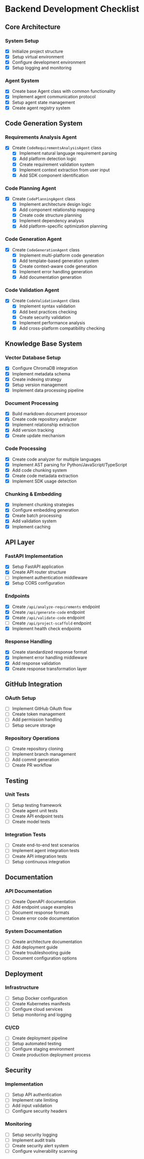 # Backend Development Checklist

## Core Architecture

### System Setup
- [x] Initialize project structure
- [x] Setup virtual environment
- [x] Configure development environment
- [x] Setup logging and monitoring

### Agent System
- [x] Create base Agent class with common functionality
- [x] Implement agent communication protocol
- [x] Setup agent state management
- [x] Create agent registry system

## Code Generation System

### Requirements Analysis Agent
- [x] Create `CodeRequirementsAnalysisAgent` class
  - [x] Implement natural language requirement parsing
  - [x] Add platform detection logic
  - [x] Create requirement validation system
  - [x] Implement context extraction from user input
  - [x] Add SDK component identification

### Code Planning Agent
- [x] Create `CodePlanningAgent` class
  - [x] Implement architecture design logic
  - [x] Add component relationship mapping
  - [x] Create code structure planning
  - [x] Implement dependency analysis
  - [x] Add platform-specific optimization planning

### Code Generation Agent
- [x] Create `CodeGenerationAgent` class
  - [x] Implement multi-platform code generation
  - [x] Add template-based generation system
  - [x] Create context-aware code generation
  - [x] Implement error handling generation
  - [x] Add documentation generation

### Code Validation Agent
- [x] Create `CodeValidationAgent` class
  - [x] Implement syntax validation
  - [x] Add best practices checking
  - [x] Create security validation
  - [x] Implement performance analysis
  - [x] Add cross-platform compatibility checking

## Knowledge Base System

### Vector Database Setup
- [x] Configure ChromaDB integration
- [x] Implement metadata schema
- [x] Create indexing strategy
- [x] Setup version management
- [x] Implement data processing pipeline

### Document Processing
- [x] Build markdown document processor
- [x] Create code repository analyzer
- [x] Implement relationship extraction
- [x] Add version tracking
- [x] Create update mechanism

### Code Processing
- [x] Create code analyzer for multiple languages
- [x] Implement AST parsing for Python/JavaScript/TypeScript
- [x] Add code chunking system
- [x] Create code metadata extraction
- [x] Implement SDK usage detection

### Chunking & Embedding
- [x] Implement chunking strategies
- [x] Configure embedding generation
- [x] Create batch processing
- [x] Add validation system
- [x] Implement caching

## API Layer

### FastAPI Implementation
- [x] Setup FastAPI application
- [x] Create API router structure
- [ ] Implement authentication middleware
- [x] Setup CORS configuration

### Endpoints
- [x] Create `/api/analyze-requirements` endpoint
- [x] Create `/api/generate-code` endpoint
- [x] Create `/api/validate-code` endpoint
- [ ] Create `/api/project-scaffold` endpoint
- [x] Implement health check endpoints

### Response Handling
- [x] Create standardized response format
- [x] Implement error handling middleware
- [x] Add response validation
- [x] Create response transformation layer

## GitHub Integration

### OAuth Setup
- [ ] Implement GitHub OAuth flow
- [ ] Create token management
- [ ] Add permission handling
- [ ] Setup secure storage

### Repository Operations
- [ ] Create repository cloning
- [ ] Implement branch management
- [ ] Add commit generation
- [ ] Create PR workflow

## Testing

### Unit Tests
- [ ] Setup testing framework
- [ ] Create agent unit tests
- [ ] Create API endpoint tests
- [ ] Create model tests

### Integration Tests
- [ ] Create end-to-end test scenarios
- [ ] Implement agent integration tests
- [ ] Create API integration tests
- [ ] Setup continuous integration

## Documentation

### API Documentation
- [ ] Create OpenAPI documentation
- [ ] Add endpoint usage examples
- [ ] Document response formats
- [ ] Create error code documentation

### System Documentation
- [ ] Create architecture documentation
- [ ] Add deployment guide
- [ ] Create troubleshooting guide
- [ ] Document configuration options

## Deployment

### Infrastructure
- [ ] Setup Docker configuration
- [ ] Create Kubernetes manifests
- [ ] Configure cloud services
- [ ] Setup monitoring and logging

### CI/CD
- [ ] Create deployment pipeline
- [ ] Setup automated testing
- [ ] Configure staging environment
- [ ] Create production deployment process

## Security

### Implementation
- [ ] Setup API authentication
- [ ] Implement rate limiting
- [ ] Add input validation
- [ ] Configure security headers

### Monitoring
- [ ] Setup security logging
- [ ] Implement audit trails
- [ ] Create security alert system
- [ ] Configure vulnerability scanning 